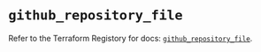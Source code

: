 # `github_repository_file`

Refer to the Terraform Registory for docs: [`github_repository_file`](https://registry.terraform.io/providers/integrations/github/5.28.1/docs/resources/repository_file).
